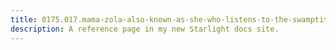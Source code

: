 ```yaml
---
title: 0175.017.mama-zola-also-known-as-she-who-listens-to-the-swamptitle
description: A reference page in my new Starlight docs site.
---
```

